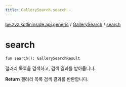 ```yaml
---
title: GallerySearch.search - 
---
```


[be.zvz.kotlininside.api.generic](../index.html) / [GallerySearch](index.html) / [search](./search.html)

# search

`fun search(): GallerySearchResult`

갤러리 목록을 검색하고, 검색 결과를 받아옵니다.

**Return**
갤러리 목록 검색 결과를 반환합니다.


